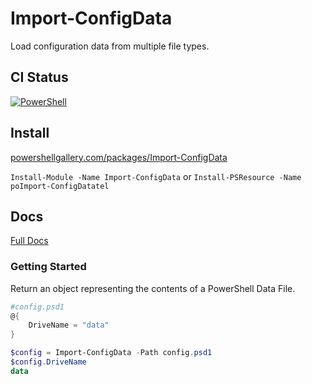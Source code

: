 # Import-ConfigData

Load configuration data from multiple file types.

## CI Status

[![PowerShell](https://github.com/cdhunt/Import-ConfigData/actions/workflows/powershell.yml/badge.svg)](https://github.com/cdhunt/Import-ConfigData/actions/workflows/powershell.yml)

## Install

[powershellgallery.com/packages/Import-ConfigData](https://www.powershellgallery.com/packages/potel)

`Install-Module -Name Import-ConfigData` or `Install-PSResource -Name poImport-ConfigDatatel`

## Docs

[Full Docs](docs)

### Getting Started

Return an object representing the contents of a PowerShell Data File.

```powershell
#config.psd1
@{
    DriveName = "data"
}
```

```powershell
$config = Import-ConfigData -Path config.psd1
$config.DriveName
data
```
